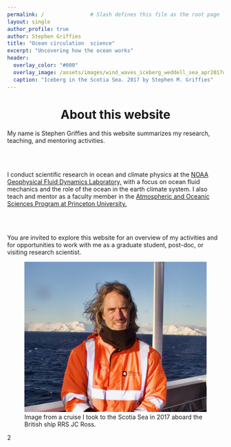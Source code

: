 ```yaml
---
permalink: /               # Slash defines this file as the root page
layout: single 
author_profile: true
author: Stephen Griffies
title: "Ocean circulation  science"
excerpt: "Uncovering how the ocean works"
header:
  overlay_color: "#000"
  overlay_image: /assets/images/wind_waves_iceberg_weddell_sea_apr2017d.jpg
  caption: "Iceberg in the Scotia Sea. 2017 by Stephen M. Griffies"
---
```



# <center> About this website</center> 

<p align="justify">

My name is Stephen Griffies and this website summarizes my research,
teaching, and mentoring activities.


<br> <br>

I conduct scientific research in ocean and climate physics at the <a
href="https://www.gfdl.noaa.gov/">NOAA Geophysical Fluid Dynamics
Laboratory,</a> with a focus on ocean fluid mechanics and the role of
the ocean in the earth climate system.  I also teach and mentor as a
faculty member in the <a href="https://aos.princeton.edu/">
Atmospheric and Oceanic Sciences Program at Princeton University.</a>


<br> <br>

You are invited to explore this website for an overview of my
activities and for opportunities to work with me as a graduate student,
post-doc, or visiting research scientist. 

</p>

<figure> <img src="/assets/images/Griffies_Coronation_Island_2017b.jpg">
<figcaption>Image from a cruise I took to the Scotia Sea in 2017
aboard the British ship RRS JC Ross.  </figcaption> </figure> 2


